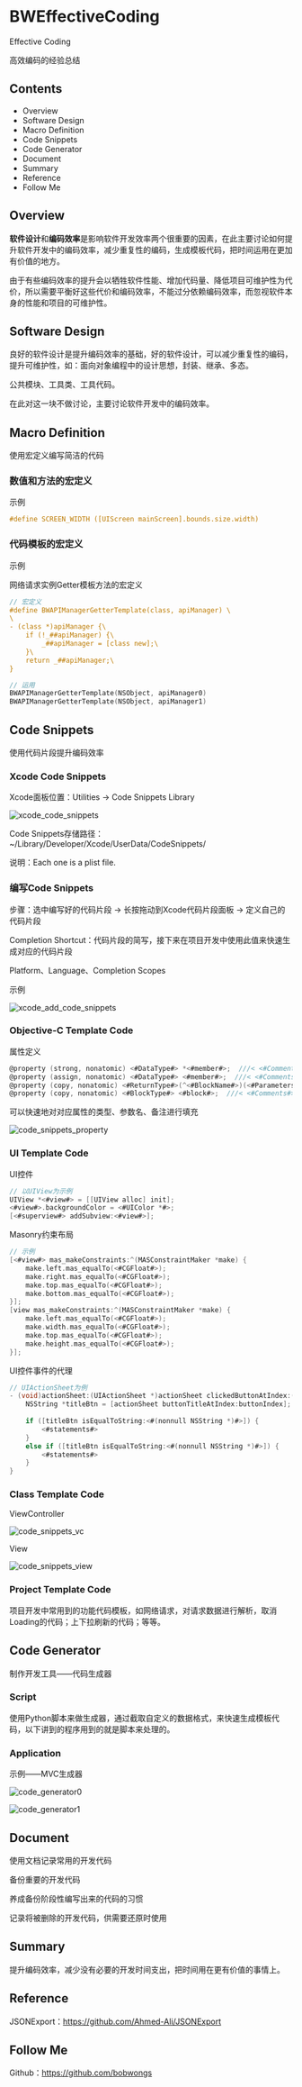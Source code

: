 # BWEffectiveCoding
Effective Coding

高效编码的经验总结

## Contents

- Overview
- Software Design
- Macro Definition
- Code Snippets
- Code Generator
- Document
- Summary
- Reference
- Follow Me

## Overview

**软件设计**和**编码效率**是影响软件开发效率两个很重要的因素，在此主要讨论如何提升软件开发中的编码效率，减少重复性的编码，生成模板代码，把时间运用在更加有价值的地方。

由于有些编码效率的提升会以牺牲软件性能、增加代码量、降低项目可维护性为代价，所以需要平衡好这些代价和编码效率，不能过分依赖编码效率，而忽视软件本身的性能和项目的可维护性。

## Software Design

良好的软件设计是提升编码效率的基础，好的软件设计，可以减少重复性的编码，提升可维护性，如：面向对象编程中的设计思想，封装、继承、多态。

公共模块、工具类、工具代码。

在此对这一块不做讨论，主要讨论软件开发中的编码效率。

## Macro Definition

使用宏定义编写简洁的代码

### 数值和方法的宏定义

示例

```objective-c
#define SCREEN_WIDTH ([UIScreen mainScreen].bounds.size.width)
```

### 代码模板的宏定义

示例

网络请求实例Getter模板方法的宏定义

```objective-c
// 宏定义
#define BWAPIManagerGetterTemplate(class, apiManager) \
\
- (class *)apiManager {\
    if (!_##apiManager) {\
        _##apiManager = [class new];\
    }\
    return _##apiManager;\
}

// 运用
BWAPIManagerGetterTemplate(NSObject, apiManager0)
BWAPIManagerGetterTemplate(NSObject, apiManager1)
```

## Code Snippets

使用代码片段提升编码效率

### Xcode Code Snippets

Xcode面板位置：Utilities -> Code Snippets Library

![xcode_code_snippets](Resource/xcode_code_snippets.png)

Code Snippets存储路径：~/Library/Developer/Xcode/UserData/CodeSnippets/

说明：Each one is a plist file.

### 编写Code Snippets

步骤：选中编写好的代码片段 -> 长按拖动到Xcode代码片段面板 -> 定义自己的代码片段

Completion Shortcut：代码片段的简写，接下来在项目开发中使用此值来快速生成对应的代码片段

Platform、Language、Completion Scopes

示例

![xcode_add_code_snippets](Resource/xcode_add_code_snippets.png)



### Objective-C Template Code

属性定义

```objective-c
@property (strong, nonatomic) <#DataType#> *<#member#>;  ///< <#Comments#>
@property (assign, nonatomic) <#DataType#> <#member#>;  ///< <#Comments#>
@property (copy, nonatomic) <#ReturnType#>(^<#BlockName#>)(<#Parameters#>);  ///< <#Comments#>
@property (copy, nonatomic) <#BlockType#> <#block#>;  ///< <#Comments#>
```

可以快速地对对应属性的类型、参数名、备注进行填充

![code_snippets_property](/Users/wang/BobWong/Github/Development/BWEffectiveCoding/Resource/code_snippets_property.png)

### UI Template Code

UI控件

```objective-c
// 以UIView为示例
UIView *<#view#> = [[UIView alloc] init];
<#view#>.backgroundColor = <#UIColor *#>;
[<#superview#> addSubview:<#view#>];
```

Masonry约束布局

```objective-c
// 示例
[<#view#> mas_makeConstraints:^(MASConstraintMaker *make) {
    make.left.mas_equalTo(<#CGFloat#>);
    make.right.mas_equalTo(<#CGFloat#>);
    make.top.mas_equalTo(<#CGFloat#>);
    make.bottom.mas_equalTo(<#CGFloat#>);
}];
[view mas_makeConstraints:^(MASConstraintMaker *make) {
    make.left.mas_equalTo(<#CGFloat#>);
    make.width.mas_equalTo(<#CGFloat#>);
    make.top.mas_equalTo(<#CGFloat#>);
    make.height.mas_equalTo(<#CGFloat#>);
}];
```

UI控件事件的代理

```objective-c
// UIActionSheet为例
- (void)actionSheet:(UIActionSheet *)actionSheet clickedButtonAtIndex:(NSInteger)buttonIndex {
    NSString *titleBtn = [actionSheet buttonTitleAtIndex:buttonIndex];
    
    if ([titleBtn isEqualToString:<#(nonnull NSString *)#>]) {
        <#statements#>
    }
    else if ([titleBtn isEqualToString:<#(nonnull NSString *)#>]) {
        <#statements#>
    }
}
```

### Class Template Code

ViewController

![code_snippets_vc](/Users/wang/BobWong/Github/Development/BWEffectiveCoding/Resource/code_snippets_vc.png)

View

![code_snippets_view](/Users/wang/BobWong/Github/Development/BWEffectiveCoding/Resource/code_snippets_view.png)

### Project Template Code

项目开发中常用到的功能代码模板，如网络请求，对请求数据进行解析，取消Loading的代码；上下拉刷新的代码；等等。

## Code Generator

制作开发工具——代码生成器

### Script

使用Python脚本来做生成器，通过截取自定义的数据格式，来快速生成模板代码，以下讲到的程序用到的就是脚本来处理的。

### Application

示例——MVC生成器

![code_generator0](/Users/wang/BobWong/Github/Development/BWEffectiveCoding/Resource/code_generator0.png)

![code_generator1](/Users/wang/BobWong/Github/Development/BWEffectiveCoding/Resource/code_generator1.png)

## Document

使用文档记录常用的开发代码

备份重要的开发代码

养成备份阶段性编写出来的代码的习惯

记录将被删除的开发代码，供需要还原时使用

## Summary

提升编码效率，减少没有必要的开发时间支出，把时间用在更有价值的事情上。

## Reference

JSONExport：https://github.com/Ahmed-Ali/JSONExport

## Follow Me

Github：https://github.com/bobwongs